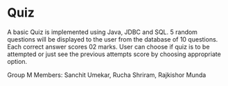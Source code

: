 # Quiz
  
A basic Quiz is implemented using Java, JDBC and SQL. 5 random questions will be displayed to the user from the database of 10 questions. Each correct answer scores 02 marks. User can choose if quiz is to be attempted or just see the previous attempts score by choosing appropriate option.

Group M Members:
Sanchit Umekar,
Rucha Shriram,
Rajkishor Munda
